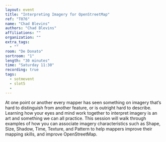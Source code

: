 ```yaml
---
layout: event
title: "Interpreting Imagery for OpenStreetMap"
ref: "T076"
name: "Chad Blevins"
authors: "Chad Blevins"
affiliations: ""
organization: ""
extra_tags:
  - ""
room: "De Donato"
sortroom: "1"
length: "30 minutes"
time: "Saturday 11:30"
recording: true
tags:
  - sotmevent
  - slot5
  - 
---
```

At one point or another every mapper has seen something on imagery that’s hard to distinguish from another feature, or is outright hard to describe.  Learning how your eyes and mind work together to interpret imagery is an art and something we can all practice.  This session will walk through examples of how you can associate imagery characteristics such as Shape, Size, Shadow, Time, Texture, and Pattern to help mappers improve their mapping skills, and improve OpenStreetMap.  